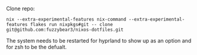 Clone repo:
```
nix --extra-experimental-features nix-command --extra-experimental-features flakes run nixpkgs#git -- clone git@github.com:fuzzybear3/nixos-dotfiles.git
```

The system needs to be restarted for hyprland to show up as an option and for zsh to be the defualt.



